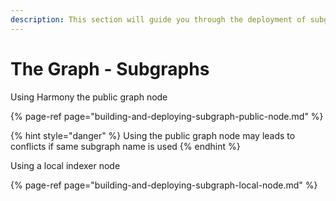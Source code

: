 ```yaml
---
description: This section will guide you through the deployment of subgraphs
---
```


# The Graph - Subgraphs

Using Harmony the public graph node

{% page-ref page="building-and-deploying-subgraph-public-node.md" %}

{% hint style="danger" %}
Using the public graph node may leads to conflicts if same subgraph name is used
{% endhint %}

Using a local indexer node

{% page-ref page="building-and-deploying-subgraph-local-node.md" %}



